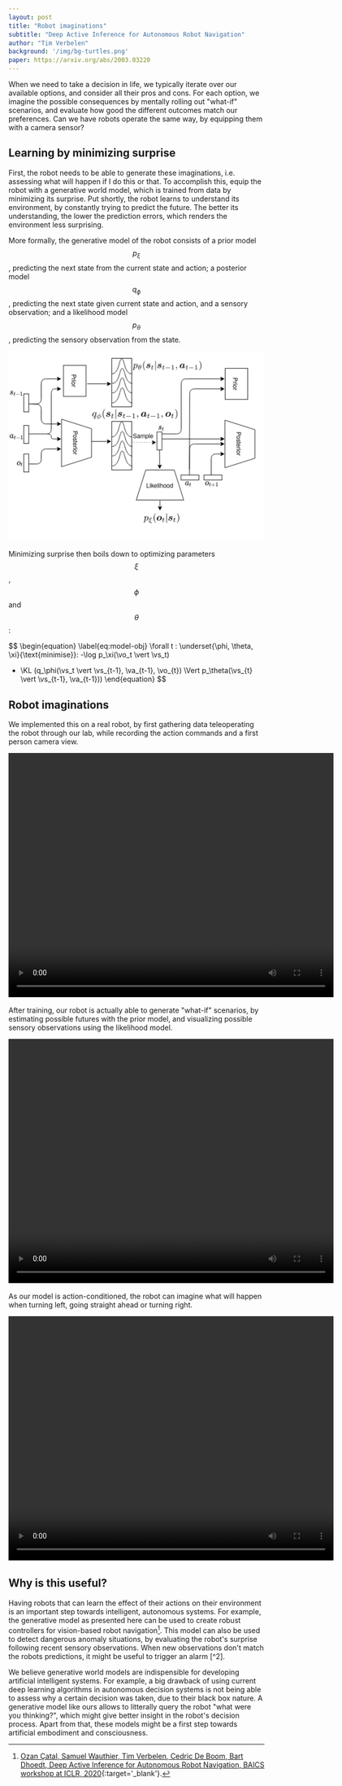 ```yaml
---
layout: post
title: "Robot imaginations"
subtitle: "Deep Active Inference for Autonomous Robot Navigation"
author: "Tim Verbelen"
background: '/img/bg-turtles.png'
paper: https://arxiv.org/abs/2003.03220
---
```


When we need to take a decision in life, we typically iterate over our available options, and consider all their pros and cons. For each option, we imagine the possible consequences by mentally rolling out "what-if" scenarios, and evaluate how good the different outcomes match our preferences. Can we have robots operate the same way, by equipping them with a camera sensor?

## Learning by minimizing surprise

First, the robot needs to be able to generate these imaginations, i.e. assessing what will happen if I do this or that. To accomplish this, equip the robot with a generative world model, which is trained from data by minimizing its surprise. Put shortly, the robot learns to understand its environment, by constantly trying to predict the future. The better its understanding, the lower the prediction errors, which renders the environment less surprising.

More formally, the generative model of the robot consists of a prior model $$p_\xi$$, predicting the next state from the current state and action; a posterior model $$q_\phi$$, predicting the next state given current state and action, and a sensory observation; and a likelihood model $$p_\theta$$, predicting the sensory observation from the state.

<img src="/img/03_model.png">

Minimizing surprise then boils down to optimizing parameters $$\xi$$,$$\phi$$ and $$\theta$$:

$$
\begin{equation}
   \label{eq:model-obj}
   \forall t : \underset{\phi, \theta, \xi}{\text{minimise}}: -\log p_\xi(\vo_t \vert \vs_t)
   + \KL (q_\phi(\vs_t \vert \vs_{t-1}, \va_{t-1}, \vo_{t}) \Vert p_\theta(\vs_{t} \vert \vs_{t-1}, \va_{t-1}))
\end{equation}
$$

## Robot imaginations

We implemented this on a real robot, by first gathering data teleoperating the robot through our lab, while recording the action commands and a first person camera view.

<video width="640" height="480" controls>
  <source src="/video/03_robot_capture.mp4" type="video/mp4">
Your browser does not support the video tag.
</video> 

After training, our robot is actually able to generate "what-if" scenarios, by estimating possible futures with the prior model, and visualizing possible sensory observations using the likelihood model. 

<video width="640" height="480" controls>
  <source src="/video/03_robot_imaginations.mp4" type="video/mp4">
Your browser does not support the video tag.
</video> 

As our model is action-conditioned, the robot can imagine what will happen when turning left, going straight ahead or turning right.

<video width="640" height="480" controls>
  <source src="/video/03_robot_imaginations_policy.mp4" type="video/mp4">
Your browser does not support the video tag.
</video>


## Why is this useful?

Having robots that can learn the effect of their actions on their environment is an important step towards intelligent, autonomous systems. For example, the generative model as presented here can be used to create robust controllers for vision-based robot navigation[^1]. This model can also be used to detect dangerous anomaly situations, by evaluating the robot's surprise following recent sensory observations. When new observations don't match the robots predictions, it might be useful to trigger an alarm [^2]. 

We believe generative world models are indispensible for developing artificial intelligent systems. For example, a big drawback of using current deep learning algorithms in autonomous decision systems is not being able to assess why a certain decision was taken, due to their black box nature. A generative model like ours allows to litterally query the robot "what were you thinking?", which might give better insight in the robot's decision process. Apart from that, these models might be a first step towards artificial embodiment and consciousness.

[^1]: [Ozan Çatal, Samuel Wauthier, Tim Verbelen, Cedric De Boom, Bart Dhoedt, Deep Active Inference for Autonomous Robot Navigation, BAICS workshop at ICLR, 2020](https://arxiv.org/abs/2003.03220){:target='_blank'}.

[^1]: [Ozan Çatal, Sam Leroux, Cedric De Boom, Tim Verbelen and Bart Dhoedt, Anomaly Detection for Autonomous Guided Vehicles using Bayesian Surprise, IROS, 2020](https://ras.papercept.net/proceedings/IROS20/0143.pdf){:target='_blank'}.


